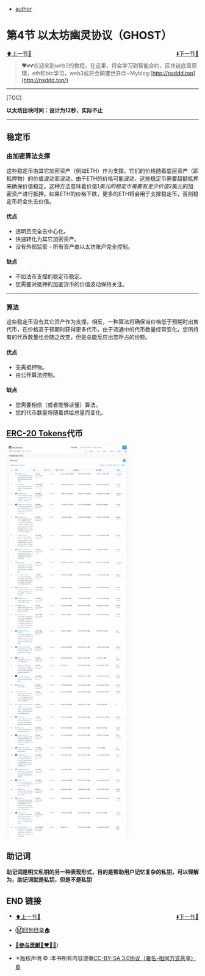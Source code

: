 + [author](http://nsddd.top)

# 第4节 以太坊幽灵协议（GHOST）

<div><a href = '3.md' style='float:left'>⬆️上一节🔗</a><a href = '5.md' style='float: right'>⬇️下一节🔗</a></div>
<br>

> ❤️💕💕欢迎来到web3的教程，在这里，将会学习到智能合约，区块链底层原理，eth和btc学习，web3或将会颠覆世界😍~Myblog:[http://nsddd.top](http://nsddd.top/)

---
[TOC]

**以太坊出块时间：设计为12秒，实际不止**

----

## 稳定币

### 由加密算法支撑

这些稳定币由其它加密资产（例如ETH）作为支撑。它们的价格随着底层资产（即抵押物）的价值波动而波动。由于ETH的价格可能波动，这些稳定币需要超额抵押来确保价值稳定。这种方法意味着价值$1美元的稳定币需要有至少价值$2美元的加密资产进行抵押。如果ETH的价格下跌，更多的ETH将会用于支撑稳定币，否则稳定币将会失去价值。

#### 优点

- 透明且完全去中心化。
- 快速转化为其它加密资产。
- 没有外部监管 - 所有资产由以太坊账户完全控制。

#### 缺点

- 不如法币支撑的稳定币稳定。
- 您需要对抵押的加密货币的价值波动保持关注。

---

### 算法

这些稳定币没有其它资产作为支撑。相反，一种算法将确保当价格低于预期时出售代币，在价格高于预期时获得更多代币。由于流通中的代币数量经常变化，您所持有的代币数量也会随之改变，但是总能反应出您所占的份额。

#### 优点

- 无需抵押物。
- 由公开算法控制。

#### 缺点

- 您需要相信（或者能够读懂）算法。
- 您的代币数量将随着供给总量而变化。



## [ERC-20 Tokens](https://etherscan.io/tokens)代币

![89351815-426d-4b96-88dc-1371b2e80dbd](./images/dmtx8PCq6wR4cHU.png)



## 助记词

**助记词是明文私钥的另一种表现形式，目的是帮助用户记忆复杂的私钥，可以理解为，助记词就是私钥，但是不是私钥**



## END 链接

<ul><li><div><a href = '3.md' style='float:left'>⬆️上一节🔗</a><a href = '5.md' style='float: right'>⬇️下一节🔗</a></div></li></ul>

+ [Ⓜ️回到目录🏠](../README.md)

+ [**🫵参与贡献💞❤️‍🔥💖**](https://nsddd.top/archives/contributors))

+ ✴️版权声明 &copy; :本书所有内容遵循[CC-BY-SA 3.0协议（署名-相同方式共享）&copy;](http://zh.wikipedia.org/wiki/Wikipedia:CC-by-sa-3.0协议文本) 

